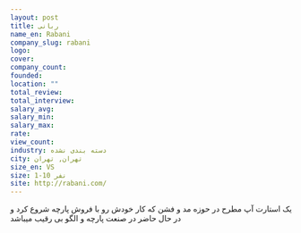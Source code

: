 ```yaml
---
layout: post
title: ربانی
name_en: Rabani
company_slug: rabani
logo: 
cover: 
company_count:
founded:
location: ""
total_review: 
total_interview: 
salary_avg: 
salary_min: 
salary_max: 
rate: 
view_count: 
industry: دسته بندی نشده
city: تهران, تهران
size_en: VS
size: 1-10 نفر
site: http://rabani.com/
---
```


یک استارت آپ مطرح در حوزه مد و فشن که کار خودش رو با فروش پارچه شروع کرد و در حال حاضر در صنعت پارچه و الگو بی رقیب میباشد
